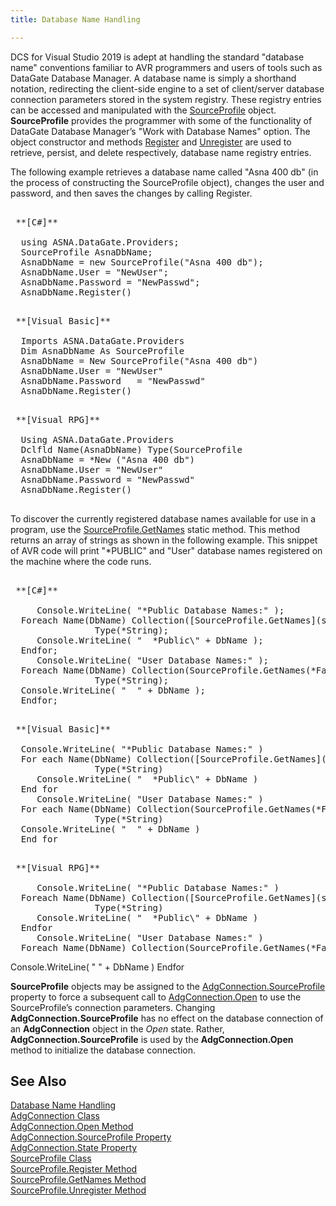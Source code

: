 ```yaml
---
title: Database Name Handling

---
```


DCS for Visual Studio 2019 is adept at handling the standard "database name" conventions familiar to AVR programmers and users of tools such as DataGate Database Manager. A database name is simply a shorthand notation, redirecting the client-side engine to a set of client/server database connection parameters stored in the system registry. These registry entries can be accessed and manipulated with the [ SourceProfile](source-profile-class.html) object. **SourceProfile** provides the programmer with some of the functionality of DataGate Database Manager’s "Work with Database Names" option. The object constructor and methods [ Register](source-profile-class-register-method.html) and [Unregister](source-profile-class-unregister-method.html) are used to retrieve, persist, and delete respectively, database name registry entries.

The following example retrieves a database name called "Asna 400 db" (in the process of constructing the SourceProfile object), changes the user and password, and then saves the changes by calling Register. 
<pre>
        <span class="lang">
 **[C#]** 
        </span>
  using ASNA.DataGate.Providers;
  SourceProfile AsnaDbName;
  AsnaDbName = new SourceProfile("Asna 400 db");
  AsnaDbName.User = "NewUser";
  AsnaDbName.Password = "NewPasswd";
  AsnaDbName.Register()</pre>
<pre>
        <span class="lang">
 **[Visual Basic]** 
        </span>
  Imports ASNA.DataGate.Providers
  Dim AsnaDbName As SourceProfile
  AsnaDbName = New SourceProfile("Asna 400 db")
  AsnaDbName.User = "NewUser"
  AsnaDbName.Password	= "NewPasswd"
  AsnaDbName.Register()</pre>
<pre class="prettyprint">
        <span class="lang">
 **[Visual RPG]** 
        </span>
  Using ASNA.DataGate.Providers
  Dclfld Name(AsnaDbName) Type(SourceProfile
  AsnaDbName = *New ("Asna 400 db")
  AsnaDbName.User = "NewUser" 
  AsnaDbName.Password = "NewPasswd" 
  AsnaDbName.Register()
			</pre>

To discover the currently registered database names available for use in a program, use the [SourceProfile.GetNames](source-profile-class-get-names-method.html) static method. This method returns an array of strings as shown in the following example. This snippet of AVR code will print "*PUBLIC" and "User" database names registered on the machine where the code runs. 
<pre>
        <span class="lang">
 **[C#]** 
        </span>
     Console.WriteLine( "*Public Database Names:" );
  Foreach Name(DbName) Collection([SourceProfile.GetNames](source-profile-class-get-names-method.html)(*True)) 
				Type(*String);
     Console.WriteLine( "  *Public\" + DbName );
  Endfor;
     Console.WriteLine( "User Database Names:" );
  Foreach Name(DbName) Collection(SourceProfile.GetNames(*False)) 
				Type(*String);
  Console.WriteLine( "  " + DbName );
  Endfor;</pre>
<pre>
        <span class="lang">
 **[Visual Basic]** 
        </span>
  Console.WriteLine( "*Public Database Names:" )
  For each Name(DbName) Collection([SourceProfile.GetNames](source-profile-class-get-names-method.html)(*True)) 
				Type(*String)
     Console.WriteLine( "  *Public\" + DbName )
  End for
     Console.WriteLine( "User Database Names:" )
  For each Name(DbName) Collection(SourceProfile.GetNames(*False)) 
				Type(*String)
  Console.WriteLine( "  " + DbName )
  End for</pre>
<pre class="prettyprint">
        <span class="lang">
 **[Visual RPG]** 
        </span>
     Console.WriteLine( "*Public Database Names:" )
  Foreach Name(DbName) Collection([SourceProfile.GetNames](source-profile-class-get-names-method.html)(*True)) 
				Type(*String)
     Console.WriteLine( "  *Public\" + DbName )
  Endfor
     Console.WriteLine( "User Database Names:" )
  Foreach Name(DbName) Collection(SourceProfile.GetNames(*False)) Type(*String)</pre>

Console.WriteLine( " " + DbName ) Endfor <p> **SourceProfile** objects may be assigned to the [ AdgConnection.SourceProfile](adg-connection-class-source-profile-property.html) property to force a subsequent call to [ AdgConnection.Open](adg-connection-class-open-method.html) to use the SourceProfile’s connection parameters. Changing **AdgConnection.SourceProfile** has no effect on the database connection of an **AdgConnection** object in the *Open* state. Rather, **AdgConnection.SourceProfile** is used by the **AdgConnection.Open** method to initialize the database connection. 
## See Also

[Database Name Handling](database-name-handling.html)<br />[AdgConnection Class](adg-connection-class.html)<br />[AdgConnection.Open Method](adg-connection-class-open-method.html)<br />[AdgConnection.SourceProfile 
					Property](adg-connection-class-source-profile-property.html)<br />[AdgConnection.State Property](adg-connection-class-state-property.html)<br />[SourceProfile Class](source-profile-class.html)<br />[SourceProfile.Register 
					Method](source-profile-class-register-method.html)<br />[SourceProfile.GetNames 
					Method](source-profile-class-get-names-method.html)<br />[SourceProfile.Unregister 
					Method](source-profile-class-unregister-method.html)

